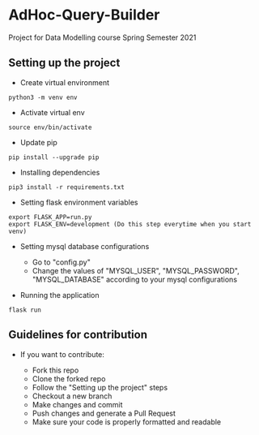 # AdHoc-Query-Builder

Project for Data Modelling course Spring Semester 2021

## Setting up the project

* Create virtual environment

```
python3 -m venv env
```
* Activate virtual env

```
source env/bin/activate
```
* Update pip

```
pip install --upgrade pip
```
* Installing dependencies

```
pip3 install -r requirements.txt
```
* Setting flask environment variables

```
export FLASK_APP=run.py
export FLASK_ENV=development (Do this step everytime when you start venv)
```
* Setting mysql database configurations

  * Go to "config.py"
  * Change the values of "MYSQL_USER", "MYSQL_PASSWORD", "MYSQL_DATABASE" according to your mysql configurations
* Running the application

```
flask run
```
## Guidelines for contribution

* If you want to contribute:

  * Fork this repo
  * Clone the forked repo
  * Follow the "Setting up the project" steps
  * Checkout a new branch
  * Make changes and commit
  * Push changes and generate a Pull Request
  * Make sure your code is properly formatted and readable
